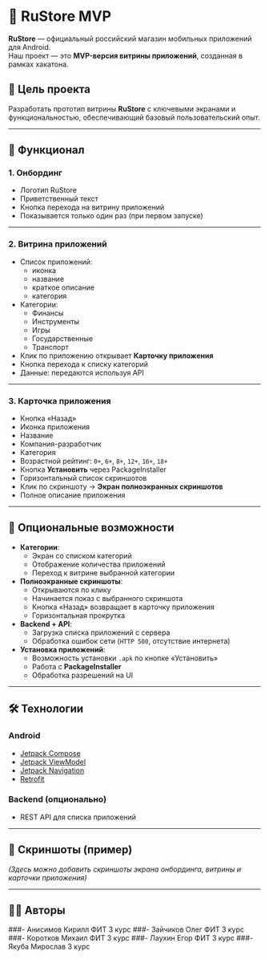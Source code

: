 # 📱 RuStore MVP

**RuStore** — официальный российский магазин мобильных приложений для Android.  
Наш проект — это **MVP-версия витрины приложений**, созданная в рамках хакатона.

## 🎯 Цель проекта
Разработать прототип витрины **RuStore** с ключевыми экранами и функциональностью, обеспечивающий базовый пользовательский опыт.

---

## 🚀 Функционал

### 1. Онбординг
- Логотип RuStore  
- Приветственный текст  
- Кнопка перехода на витрину приложений  
- Показывается только один раз (при первом запуске)  

---

### 2. Витрина приложений
- Список приложений:
  - иконка  
  - название  
  - краткое описание  
  - категория  
- Категории:
  - Финансы
  - Инструменты
  - Игры
  - Государственные
  - Транспорт  
- Клик по приложению открывает **Карточку приложения**  
- Кнопка перехода к списку категорий  
- Данные: передаются используя API 

---

### 3. Карточка приложения
- Кнопка «Назад»  
- Иконка приложения  
- Название  
- Компания-разработчик  
- Категория  
- Возрастной рейтинг: `0+`, `6+`, `8+`, `12+`, `16+`, `18+`  
- Кнопка **Установить** через PackageInstaller
- Горизонтальный список скриншотов  
- Клик по скриншоту → **Экран полноэкранных скриншотов**  
- Полное описание приложения  

---

## 🌟 Опциональные возможности
- **Категории**:
  - Экран со списком категорий  
  - Отображение количества приложений  
  - Переход к витрине выбранной категории  
- **Полноэкранные скриншоты**:
  - Открываются по клику  
  - Начинается показ с выбранного скриншота  
  - Кнопка «Назад» возвращает в карточку приложения  
  - Горизонтальная прокрутка  
- **Backend + API**:
  - Загрузка списка приложений с сервера  
  - Обработка ошибок сети (`HTTP 500`, отсутствие интернета)  
- **Установка приложений**:
  - Возможность установки `.apk` по кнопке «Установить»  
  - Работа с **PackageInstaller**  
  - Обработка разрешений на UI  

---

## 🛠️ Технологии

### Android
- [Jetpack Compose](https://developer.android.com/jetpack/compose)  
- [Jetpack ViewModel](https://developer.android.com/topic/libraries/architecture/viewmodel)  
- [Jetpack Navigation](https://developer.android.com/guide/navigation)  
- [Retrofit](https://square.github.io/retrofit/)  

### Backend (опционально)
- REST API для списка приложений  

---

## 📌 Скриншоты (пример)
*(Здесь можно добавить скриншоты экрана онбординга, витрины и карточки приложения)*

---

## 👨‍💻 Авторы
###- Анисимов Кирилл ФИТ 3 курс
###- Зайчиков Олег ФИТ 3 курс
###- Коротков Михаил ФИТ 3 курс
###- Лаухин Егор ФИТ 3 курс 
###- Якуба Мирослав 3 курс

